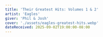 ```yaml
---
title: 'Their Greatest Hits: Volumes 1 & 2'
artist: 'Eagles'
giver: 'Phil & Josh'
cover: './assets/eagles-greatest-hits.webp'
dateReceived: 2025-09-02T19:00:00-08:00
---
```

